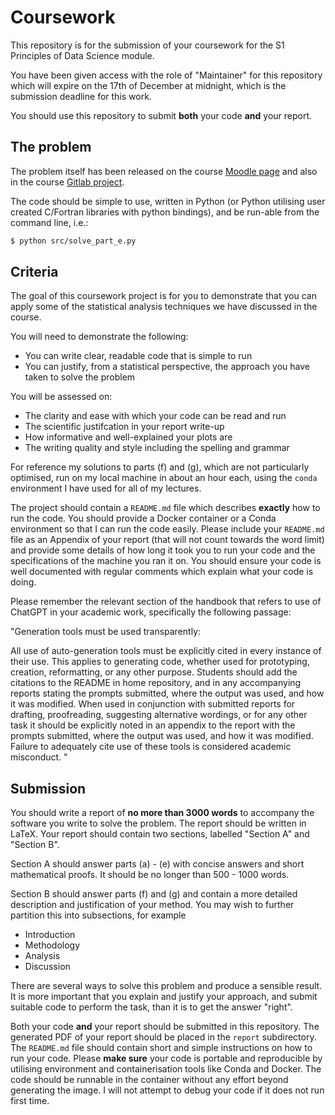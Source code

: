 # Coursework

This repository is for the submission of your coursework for the S1 Principles of Data Science module. 

You have been given access with the role of "Maintainer" for this repository which will expire on the 17th of December at midnight, which is the submission deadline for this work.

You should use this repository to submit **both** your code **and** your report.

## The problem

The problem itself has been released on the course [Moodle page](https://www.vle.cam.ac.uk/course/view.php?id=252189#section-2) and also in the course [Gitlab project](https://gitlab.developers.cam.ac.uk/phy/data-intensive-science-mphil/s1_principles_of_data_science).

The code should be simple to use, written in Python (or Python utilising user created C/Fortran libraries with python bindings), and be run-able from the command line, i.e.:

```bash
$ python src/solve_part_e.py
```

## Criteria

The goal of this coursework project is for you to demonstrate that you can apply some of the statistical analysis techniques we have discussed in the course.

You will need to demonstrate the following:

 - You can write clear, readable code that is simple to run
 - You can justify, from a statistical perspective, the approach you have taken to solve the problem

You will be assessed on:

 - The clarity and ease with which your code can be read and run
 - The scientific justifcation in your report write-up
 - How informative and well-explained your plots are
 - The writing quality and style including the spelling and grammar

For reference my solutions to parts (f) and (g), which are not particularly optimised, run on my local machine in about an hour each, using the `conda` environment I have used for all of my lectures.

The project should contain a `README.md` file which describes **exactly** how to run the code. You should provide a Docker container or a Conda environment so that I can run the code easily. Please include your `README.md` file as an Appendix of your report (that will not count towards the word limit) and provide some details of how long it took you to run your code and the specifications of the machine you ran it on.
You should ensure your code is well documented with regular comments which explain what your code is doing.


Please remember the relevant section of the handbook that refers to use of ChatGPT in your academic work, specifically the following passage:

"Generation tools must be used transparently:

All use of auto-generation tools must be explicitly cited in every instance of their use.
This applies to generating code, whether used for prototyping, creation, reformatting, or any other purpose. Students should add the citations to the README in home repository, and in any accompanying reports stating the prompts submitted, where the output was used, and how it was modified.
When used in conjunction with submitted reports for drafting, proofreading, suggesting alternative wordings, or for any other task it should be explicitly noted in an appendix to the report with the prompts submitted, where the output was used, and how it was modified.
Failure to adequately cite use of these tools is considered academic misconduct. "

## Submission

You should write a report of **no more than 3000 words** to accompany the software you write to solve the problem.
The report should be written in LaTeX.
Your report should contain two sections, labelled "Section A" and "Section B".

Section A should answer parts (a) - (e) with concise answers and short mathematical proofs.
It should be no longer than 500 - 1000 words.

Section B should answer parts (f) and (g) and contain a more detailed description and justification of your method.
You may wish to further partition this into subsections, for example

- Introduction
- Methodology
- Analysis
- Discussion 

There are several ways to solve this problem and produce a sensible result. 
It is more important that you explain and justify your approach, and submit suitable code to perform the task, than it is to get the answer "right".

Both your code **and** your report should be submitted in this repository. 
The generated PDF of your report should be placed in the `report` subdirectory.
The `README.md` file should contain short and simple instructions on how to run your code.
Please **make sure** your code is portable and reproducible by utilising environment and containerisation tools like Conda and Docker. 
The code should be runnable in the container without any effort beyond generating the image.
I will not attempt to debug your code if it does not run first time.  
